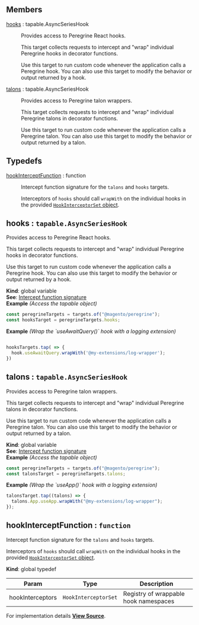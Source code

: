 ## Members

<dl>
<dt><a href="#hooks">hooks</a> : <inlineCode>tapable.AsyncSeriesHook</inlineCode></dt>
<dd>

Provides access to Peregrine React hooks.

This target collects requests to intercept and "wrap" individual Peregrine
hooks in decorator functions.

Use this target to run custom code whenever the application calls a
Peregrine hook.
You can also use this target to modify the behavior or output returned by
a hook.

</dd>
<dt><a href="#talons">talons</a> : <inlineCode>tapable.AsyncSeriesHook</inlineCode></dt>
<dd>

Provides access to Peregrine talon wrappers.

This target collects requests to intercept and "wrap" individual Peregrine
talons in decorator functions.

Use this target to run custom code whenever the application calls a
Peregrine talon.
You can also use this target to modify the behavior or output returned by
a talon.

</dd>
</dl>

## Typedefs

<dl>
<dt><a href="#hookInterceptFunction">hookInterceptFunction</a> : <inlineCode>function</inlineCode></dt>
<dd>

Intercept function signature for the `talons` and `hooks` targets.

Interceptors of `hooks` should call `wrapWith` on the individual hooks in
the provided [`HookInterceptorSet` object](http://pwastudio.io/peregrine/reference/targets/wrappable-talons).

</dd>
</dl>

<a name="hooks" id="hooks"></a>

## hooks : `tapable.AsyncSeriesHook`

Provides access to Peregrine React hooks.

This target collects requests to intercept and "wrap" individual Peregrine
hooks in decorator functions.

Use this target to run custom code whenever the application calls a
Peregrine hook.
You can also use this target to modify the behavior or output returned by
a hook.

**Kind**: global variable  
**See**: [Intercept function signature](#hookInterceptFunction)  
**Example** _(Access the tapable object)_

```js
const peregrineTargets = targets.of("@magento/peregrine");
const hooksTarget = peregrineTargets.hooks;
```

**Example** _(Wrap the &#x60;useAwaitQuery()&#x60; hook with a logging extension)_

```js

hooksTargets.tap( => {
  hook.useAwaitQuery.wrapWith('@my-extensions/log-wrapper');
})
```

<a name="talons" id="talons"></a>

## talons : `tapable.AsyncSeriesHook`

Provides access to Peregrine talon wrappers.

This target collects requests to intercept and "wrap" individual Peregrine
talons in decorator functions.

Use this target to run custom code whenever the application calls a
Peregrine talon.
You can also use this target to modify the behavior or output returned by
a talon.

**Kind**: global variable  
**See**: [Intercept function signature](#hookInterceptFunction)  
**Example** _(Access the tapable object)_

```js
const peregrineTargets = targets.of("@magento/peregrine");
const talonsTarget = peregrineTargets.talons;
```

**Example** _(Wrap the &#x60;useApp()&#x60; hook with a logging extension)_

```js
talonsTarget.tap((talons) => {
  talons.App.useApp.wrapWith("@my-extensions/log-wrapper");
});
```

<a name="hookInterceptFunction" id="hookInterceptFunction"></a>

## hookInterceptFunction : `function`

Intercept function signature for the `talons` and `hooks` targets.

Interceptors of `hooks` should call `wrapWith` on the individual hooks in
the provided [`HookInterceptorSet` object](http://pwastudio.io/peregrine/reference/targets/wrappable-talons).

**Kind**: global typedef

| Param            | Type                 | Description                           |
| ---------------- | -------------------- | ------------------------------------- |
| hookInterceptors | `HookInterceptorSet` | Registry of wrappable hook namespaces |

For implementation details [**View Source**](https://github.com/magento/pwa-studio/blob/develop/packages/peregrine/lib/targets/peregrine-declare.js).
